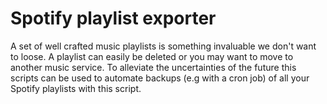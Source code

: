 # Spotify playlist exporter

A set of well crafted music playlists is something invaluable we don't want to loose. A playlist can easily be deleted or you may want to move to another music service. To alleviate the uncertainties of the future this scripts can be used to automate backups (e.g with a cron job) of all your Spotify playlists with this script.
